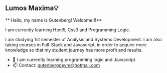 ## Lumos Maxima💡
** Hello, my name is Gutenberg! Welcome!!!**

I am currently learning Html5, Css3 and Programming Logic.

I am studying 1st semester of Analysis and Systems Development. I am also taking courses in Full-Stack and Javascript, in order to acquire more knowledge so that my student journey has more profit and results.  

- 🌱 I am currently learning programming logic and Javascript.
- 📫 Contact: gutenbergdevm@hotmail.com
